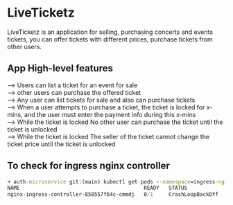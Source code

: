 # LiveTicketz
LiveTicketz is an application for selling, purchasing concerts and events tickets, you can offer tickets with different prices, purchase tickets from other users.

## App High-level features 

⟶ Users can list a ticket for an event for sale <br>
⟶ other users can purchase the offered ticket <br>
⟶ Any user can list tickets for sale and also can purchase tickets <br>
⟶ When a user attempts to purchase a ticket, the ticket is locked for x-mins, and the user must enter the payment info during this x-mins <br>
⟶ While the ticket is locked No other user can purchase the ticket until the ticket is unlocked <br>
⟶ While the ticket is locked The seller of the ticket cannot change the ticket price until the ticket is unlocked <br>


## To check for ingress nginx controller 
```cmd
➜ auth-microservice git:(main) kubectl get pods --namespace=ingress-nginx
NAME                                        READY   STATUS             RESTARTS       AGE
nginx-ingress-controller-858557f64c-cmmdj   0/1     CrashLoopBackOff   21 (12s ago)   60m
```